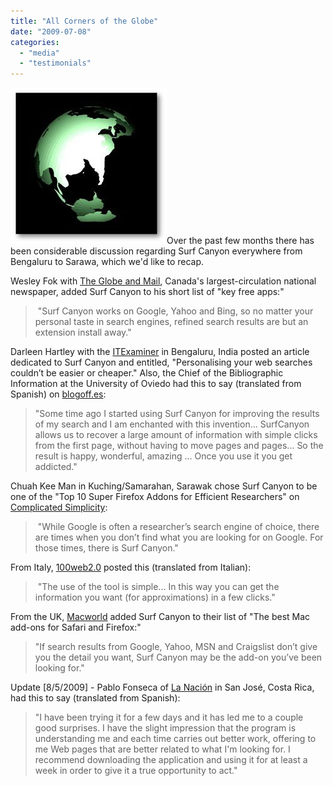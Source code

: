 ```yaml
---
title: "All Corners of the Globe"
date: "2009-07-08"
categories: 
  - "media"
  - "testimonials"
---
```


![Globe](/assets/images/rank-dynamics/globe.jpg "Globe")Over the past few months there has been considerable discussion regarding Surf Canyon everywhere from Bengaluru to Sarawa, which we'd like to recap.

Wesley Fok with [The Globe and Mail](http://v1.theglobeandmail.com/servlet/story/RTGAM.20090615.escenic_1182398/BNStory/Technology/WESLEY+FOK), Canada's largest-circulation national newspaper, added Surf Canyon to his short list of "key free apps:"

>  "Surf Canyon works on Google, Yahoo and Bing, so no matter your personal taste in search engines, refined search results are but an extension install away."

Darleen Hartley with the [ITExaminer](http://www.itexaminer.com/personalised-web-searches-become-fast-and-free.aspx) in Bengaluru, India posted an article dedicated to Surf Canyon and entitled, "Personalising your web searches couldn’t be easier or cheaper." Also, the Chief of the Bibliographic Information at the University of Oviedo had this to say (translated from Spanish) on [blogoff.es](http://www.blogoff.es/2009/02/12/surf-canyon-para-mejorar-los-resultados-en-google-yahoo-live-search-y-otros-buscadores/):

> "Some time ago I started using Surf Canyon for improving the results of my search and I am enchanted with this invention... SurfCanyon allows us to recover a large amount of information with simple clicks from the first page, without having to move pages and pages... So the result is happy, wonderful, amazing ... Once you use it you get addicted."

Chuah Kee Man in Kuching/Samarahan, Sarawak chose Surf Canyon to be one of the "Top 10 Super Firefox Addons for Efficient Researchers" on [Complicated Simplicity](http://keemanxp.com/blog/2009/top-10-super-firefox-addons-for-efficient-researchers):

>  "While Google is often a researcher’s search engine of choice, there are times when you don’t find what you are looking for on Google. For those times, there is Surf Canyon."

From Italy, [100web2.0](http://www.100web2.it/index.php?/archives/3586-Surf-Canyon-Scavare-in-profondita-con-le-ricerche-sul-web.html) posted this (translated from Italian):

>  "The use of the tool is simple... In this way you can get the information you want (for approximations) in a few clicks."

From the UK, [Macworld](http://www.macworld.co.uk/digitallifestyle/features/index.cfm?articleid=309) added Surf Canyon to their list of "The best Mac add-ons for Safari and Firefox:"

> "If search results from Google, Yahoo, MSN and Craigslist don’t give you the detail you want, Surf Canyon may be the add-on you’ve been looking for."

Update \[8/5/2009\] - Pablo Fonseca of [La Nación](http://dycon.nacion.com/blogs/blog24.php/un-buscador-que-analiza-su-comportamient) in San José, Costa Rica, had this to say (translated from Spanish):

> "I have been trying it for a few days and it has led me to a couple good surprises. I have the slight impression that the program is understanding me and each time carries out better work, offering to me Web pages that are better related to what I'm looking for. I recommend downloading the application and using it for at least a week in order to give it a true opportunity to act."
